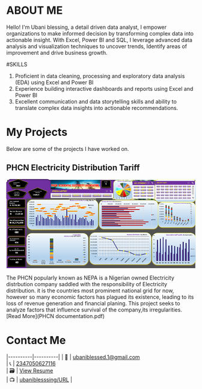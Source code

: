 # ABOUT ME

Hello! I'm Ubani blessing, a detail driven data analyst, I empower organizations to make informed decision by transforming complex data into actionable insight. With Excel, Power BI and SQL, I leverage advanced data analysis and visualization techniques to uncover trends, Identify areas of improvement and drive business growth.

#SKILLS

1. Proficient in data cleaning, processing and exploratory data analysis (EDA) using Excel and Power BI
2. Experience building interactive dashboards and reports using Excel and Power BI
3. Excellent communication and data storytelling skills and ability to translate complex data insights into actionable recommendations.

# My Projects

Below are some of the projects I have worked on.


## PHCN Electricity Distribution Tariff

![PHCN Dashboard](PHCN.png)	 <!-- Image of Project Dashboard -->	

The PHCN popularly known as NEPA is a Nigerian owned Electricity distrbution company saddled  with the responsibility of Electricity distribution. it is the countries most prominent national grid for now, however so many economic factors has plagued its existence, leading to its loss of revenue generation and financial planing. This project seeks to analyze factors that influence survival of the company,its irregularities.
[Read More](PHCN documentation.pdf)




# Contact Me

|----------|----------|
| 📩   |   [ubaniblessed.1@gmail.com](mailto:ubaniblessed.1@gmail.com)  	 
| 📞   |   [2347050627116](https://wa.me/2347050627116)  	  	 		
| 🗃️	| 	[View Resume](technicalResume.pdf)				 			
| 📺	|	[ubaniblesssing/URL](https://www.example.com)	          		 | 		<!-- replace https://www.example.com with your youtube url -->




